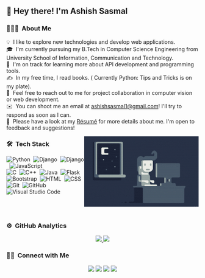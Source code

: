  <h2>👋 Hey there! I'm Ashish Sasmal</h2>

<!-- ## 👋 &nbsp;Hey there! I'm Ashish Sasmal -->

### 👨🏻‍💻 &nbsp;About Me

💡 &nbsp;I like to explore new technologies and develop web applications.\
🎓 &nbsp;I'm currently pursuing my B.Tech in Computer Science Engineering from University School of Information, Communication and Technology.\
🌱 &nbsp;I'm on track for learning more about API development and programming tools.\
✍️ &nbsp;In my free time, I read books. ( Currently Python: Tips and Tricks is on my plate).\
💬 &nbsp;Feel free to reach out to me for project collaboration in computer vision or web development.\
✉️ &nbsp;You can shoot me an email at ashishsasmal1@gmail.com! I'll try to respond as soon as I can.\
📄 &nbsp;Please have a look at my [Résumé](https://drive.google.com/file/d/1JsG7g_91cXjblTGQ_TwG1ASbVuwojznU/view?usp=sharing) for more details about me. I'm open to feedback and suggestions!

<img alt="Night Coding"  src="https://github.com/ashish1sasmal/ashish1sasmal/blob/main/Night-Coding.gif" align="right"/>

### 🛠 &nbsp;Tech Stack

![Python](https://img.shields.io/badge/-Python-05122A?style=flat&logo=python)&nbsp;
![Django](https://img.shields.io/badge/-Django-05122A?style=flat&logo=django&logoColor=092E20)&nbsp;
![Django](https://img.shields.io/badge/-Opencv-05122A?style=flat&logo=django&logoColor=092E20)&nbsp;
![JavaScript](https://img.shields.io/badge/-JavaScript-05122A?style=flat&logo=javascript)&nbsp;<br>
![C](https://img.shields.io/badge/-C-05122A?style=flat&logo=C&logoColor=A8B9CC)&nbsp;
![C++](https://img.shields.io/badge/-C++-05122A?style=flat&logo=C%2B%2B&logoColor=00599C)&nbsp;
![Java](https://img.shields.io/badge/-Java-05122A?style=flat&logo=Java&logoColor=FFA518)&nbsp;
![Flask](https://img.shields.io/badge/-Flask-05122A?style=flat&logo=flask)&nbsp;<br>
![Bootstrap](https://img.shields.io/badge/-Bootstrap-05122A?style=flat&logo=bootstrap&logoColor=563D7C)&nbsp;
![HTML](https://img.shields.io/badge/-HTML-05122A?style=flat&logo=HTML5)&nbsp;
![CSS](https://img.shields.io/badge/-CSS-05122A?style=flat&logo=CSS3&logoColor=1572B6)&nbsp;
![Git](https://img.shields.io/badge/-Git-05122A?style=flat&logo=git)&nbsp;
![GitHub](https://img.shields.io/badge/-GitHub-05122A?style=flat&logo=github)&nbsp;
![Visual Studio Code](https://img.shields.io/badge/-Visual%20Studio%20Code-05122A?style=flat&logo=visual-studio-code&logoColor=007ACC)&nbsp;

<br><br>
### ⚙️ &nbsp;GitHub Analytics

<p align="center">
<a href="https://github.com/ashish1sasmal">
  <img height="180em" src="https://github-readme-stats-eight-theta.vercel.app/api?username=ashish1sasmal&layout=compact&show_icons=true&theme=algolia&include_all_commits=true&count_private=true"/>
  <img height="180em" src="https://github-readme-stats-eight-theta.vercel.app/api/top-langs/?username=ashish1sasmal&layout=compact&langs_count=8&theme=algolia"/>
</a>
</p>

### 🤝🏻 &nbsp;Connect with Me

<p align="center">
<a href="https://www.linkedin.com/in/ashish-sasmal"><img src="https://img.shields.io/badge/-Ashish%20Sasmal-0077B5?style=flat&logo=Linkedin&logoColor=white"/></a>
<a href="mailto:ashishsasmal1@gmail.com"><img src="https://img.shields.io/badge/-ashishsasmal1@gmail.com-D14836?style=flat&logo=Gmail&logoColor=white"/></a>
<a href="https://www.facebook.com/ashish.sasmal.37"><img src="https://img.shields.io/badge/-@ashish.sasmal.37-1877F2?style=flat&logo=Facebook&logoColor=white"/></a>
<a href="https://twitter.com/AshishSasmal1"><img src="https://img.shields.io/badge/-@AshishSasmal1-1877F2?style=flat&logo=Twitter&logoColor=white"/></a>
</p>
